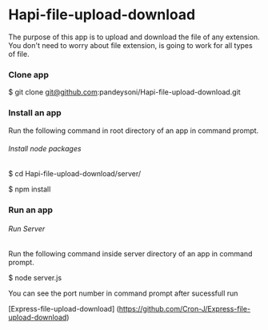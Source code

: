 Hapi-file-upload-download
========================

The purpose of this app is to upload and download the file of any extension. You don't need to worry about file extension, is going to work for all types of file.

### Clone app

$ git clone git@github.com:pandeysoni/Hapi-file-upload-download.git

### Install an app

Run the following command in root directory of an app in command prompt.

###### *Install node packages*
$ cd Hapi-file-upload-download/server/

$ npm install

### Run an app

###### *Run Server*

Run the following command inside server directory of an app in command prompt.

$ node server.js

You can see the port number in command prompt after sucessfull run

[Express-file-upload-download] (https://github.com/Cron-J/Express-file-upload-download)



